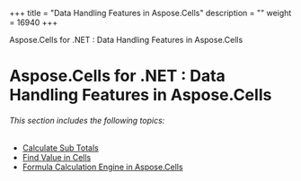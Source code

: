 +++
title = "Data Handling Features in Aspose.Cells" 
description = "" 
weight = 16940 
+++

Aspose.Cells for .NET : Data Handling Features in Aspose.Cells  

# Aspose.Cells for .NET : Data Handling Features in Aspose.Cells


###### This section includes the following topics:  

*   [Calculate Sub Totals](https://docs2.aspose.com/cells/net/plugins/asposecellsnetfornpoi/missingfeaturesinnpoi/datahandlingfeaturesinasposecells/calculate+sub+totals)
*   [Find Value in Cells](https://docs2.aspose.com/cells/net/plugins/asposecellsnetfornpoi/missingfeaturesinnpoi/datahandlingfeaturesinasposecells/find+value+in+cells)
*   [Formula Calculation Engine in Aspose.Cells](https://docs2.aspose.com/cells/net/plugins/asposecellsnetfornpoi/missingfeaturesinnpoi/datahandlingfeaturesinasposecells/formula+calculation+engine+in+aspose.cells)

